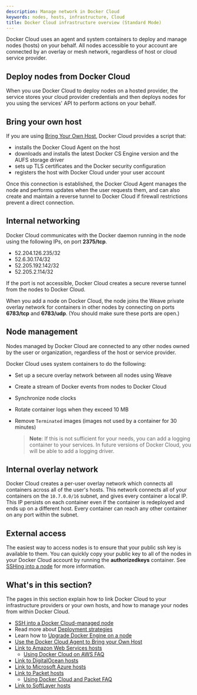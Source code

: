 ```yaml
---
description: Manage network in Docker Cloud
keywords: nodes, hosts, infrastructure, Cloud
title: Docker Cloud infrastructure overview (Standard Mode)
---
```


Docker Cloud uses an agent and system containers to deploy and manage nodes (hosts) on your behalf. All nodes accessible to your account are connected by an overlay or mesh network, regardless of host or cloud service provider.

## Deploy nodes from Docker Cloud

When you use Docker Cloud to deploy nodes on a hosted provider, the service stores your cloud provider credentials and then deploys nodes for you using the services' API to perform actions on your behalf.

## Bring your own host

If you are using [Bring Your Own Host](byoh.md), Docker Cloud provides a script that:

- installs the Docker Cloud Agent on the host
- downloads and installs the latest Docker CS Engine version and the AUFS storage driver
- sets up TLS certificates and the Docker security configuration
- registers the host with Docker Cloud under your user account

Once this connection is established, the Docker Cloud Agent manages the node and performs updates when the user requests them, and can also create and maintain a reverse tunnel to Docker Cloud if firewall restrictions prevent a direct connection.

## Internal networking

Docker Cloud communicates with the Docker daemon running in the node using the following IPs, on port **2375/tcp**.

- 52.204.126.235/32
- 52.6.30.174/32
- 52.205.192.142/32
- 52.205.2.114/32

If the port is not accessible, Docker Cloud creates a secure reverse tunnel from the nodes to Docker Cloud.

When you add a node on Docker Cloud, the node joins the Weave private overlay network for containers in other nodes by connecting on ports **6783/tcp** and **6783/udp**. (You should make sure these ports are open.)

## Node management

Nodes managed by Docker Cloud are connected to any other nodes owned by the user or organization, regardless of the host or service provider.

Docker Cloud uses system containers to do the following:

- Set up a secure overlay network between all nodes using Weave
- Create a stream of Docker events from nodes to Docker Cloud
- Synchronize node clocks
- Rotate container logs when they exceed 10 MB
- Remove `Terminated` images (images not used by a container for 30 minutes)

  > **Note**: If this is not sufficient for your needs, you can add a logging container to your services. In future versions of Docker Cloud, you will be able to add a logging driver.

## Internal overlay network

Docker Cloud creates a per-user overlay network which connects all containers across all of the user's hosts. This network connects all of your containers on the `10.7.0.0/16` subnet, and gives every container a local IP. This IP persists on each container even if the container is redeployed and ends up on a different host. Every container can reach any other container on any port within the subnet.

## External access

The easiest way to access nodes is to ensure that your public ssh key is available to them. You can quickly copy your public key to all of the nodes in your Docker Cloud account by running the **authorizedkeys** container. See [SSHing into a node](ssh-into-a-node.md) for more information.

## What's in this section?
The pages in this section explain how to link Docker Cloud to your infrastructure providers or your own hosts, and how to manage your nodes from within Docker Cloud.

* [SSH into a Docker Cloud-managed node](ssh-into-a-node.md)
* Read more about [Deployment strategies](deployment-strategies.md)
* Learn how to [Upgrade Docker Engine on a node](docker-upgrade.md)
* [Use the Docker Cloud Agent to Bring your Own Host](byoh.md)
* [Link to Amazon Web Services hosts](link-aws.md)
    * [Using Docker Cloud on AWS FAQ](cloud-on-aws-faq.md)
* [Link to DigitalOcean hosts](link-do.md)
* [Link to Microsoft Azure hosts](link-azure.md)
* [Link to Packet hosts](link-packet.md)
    * [Using Docker Cloud and Packet FAQ](cloud-on-packet.net-faq.md)
* [Link to SoftLayer hosts](link-softlayer.md)
